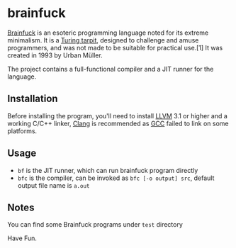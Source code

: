 brainfuck
=========

[Brainfuck](http://en.wikipedia.org/wiki/Brainfuck) is an esoteric programming language noted for its extreme minimalism. It is a [Turing tarpit](http://en.wikipedia.org/wiki/Turing_tarpit), designed to challenge and amuse programmers, and was not made to be suitable for practical use.[1] It was created in 1993 by Urban Müller.

The project contains a full-functional compiler and a JIT runner for the language.

Installation
------------

Before installing the program, you'll need to install [LLVM](http://llvm.org) 3.1 or higher and a working C/C++ linker, [Clang](http://clang.llvm.org) is recommended as [GCC](http://gcc.gnu.org) failed to link on some platforms. 

Usage
-----

* `bf` is the JIT runner, which can run brainfuck program directly
* `bfc` is the compiler, can be invoked as `bfc [-o output] src`, default output file name is `a.out`

Notes
-----

You can find some Brainfuck programs under `test` directory

Have Fun.

